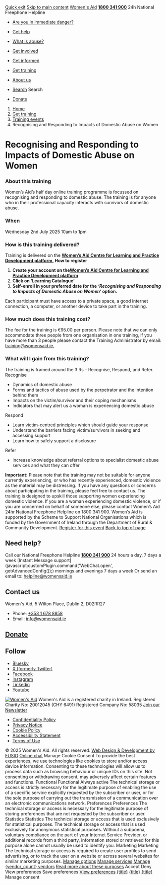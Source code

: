 [Quick exit](https://www.womensaid.ie/get-informed/news-events/upcoming-events/recognising-and-responding-to-impacts-of-domestic-abuse-on-women/#exit)
[Skip to main content](https://www.womensaid.ie/get-informed/news-events/upcoming-events/recognising-and-responding-to-impacts-of-domestic-abuse-on-women/#pagecontent "Skip to main content")
[Women's Aid](https://www.womensaid.ie/)
**[1800 341 900](tel:1800341900)** 24h National Freephone Helpline
  * [Are you in immediate danger?](https://www.womensaid.ie/are-you-in-immediate-danger/)
  * [Get help](https://www.womensaid.ie/get-help/)
  * [What is abuse?](https://www.womensaid.ie/what-is-abuse/)
  * [Get involved](https://www.womensaid.ie/get-involved/)
  * [Get informed](https://www.womensaid.ie/get-informed/)
  * [Get training](https://www.womensaid.ie/get-training/)
  * [About us](https://www.womensaid.ie/about-us/)


  * [Search](https://www.womensaid.ie/get-informed/news-events/upcoming-events/recognising-and-responding-to-impacts-of-domestic-abuse-on-women/)
Search
  * [Donate](https://www.womensaid.ie/get-involved/donate/)


  1. [Home](https://www.womensaid.ie/)
  2. [Get training](https://www.womensaid.ie/get-training/)
  3. [Training events](https://www.womensaid.ie/get-training/training-events/)
  4. Recognising and Responding to Impacts of Domestic Abuse on Women


# Recognising and Responding to Impacts of Domestic Abuse on Women
### About this training
Women’s Aid’s half day online training programme is focussed on recognising and responding to domestic abuse. The training is for anyone who in their professional capacity interacts with survivors of domestic abuse.
### When
Wednesday 2nd July 2025 10am to 1pm
### How is this training delivered?
Training is delivered on the [**Women’s Aid Centre for Learning and Practice Development platform**.](https://courses.qedon.com/?tenant=womensaid)
**How to register**
  1. **Create your account on the[Women’s Aid Centre for Learning and Practice Development platform](https://courses.qedon.com/?tenant=womensaid)**
  2. **Click on ‘Learning Catalogue’**
  3. **Self-enroll in your preferred date for the _‘Recognising and Responding to Impacts of Domestic Abuse on Women’_ option.**


Each participant must have access to a private space, a good internet connection, a computer, or another device to take part in the training.
### How much does this training cost?
The fee for the training is €95.00 per person.
Please note that we can only accommodate three people from one organisation in one training, if you have more than 3 people please contact the Training Administrator by email: [training@womensaid.ie.](https://www.womensaid.ie/get-informed/news-events/upcoming-events/recognising-and-responding-to-impacts-of-domestic-abuse-on-women/training@womensaid.ie)
### What will I gain from this training?
The training is framed around the 3 Rs – Recognise, Respond, and Refer.
Recognise
  * Dynamics of domestic abuse
  * Forms and tactics of abuse used by the perpetrator and the intention behind them
  * Impacts on the victim/survivor and their coping mechanisms
  * Indicators that may alert us a woman is experiencing domestic abuse


Respond
  * Learn victim-centred principles which should guide your response
  * Understand the barriers facing victim/survivors in seeking and accessing support
  * Learn how to safely support a disclosure


Refer
  * Increase knowledge about referral options to specialist domestic abuse services and what they can offer


**Important:** Please note that the training may not be suitable for anyone currently experiencing, or who has recently experienced, domestic violence as the material may be distressing. If you have any questions or concerns about participating in the training, please feel free to contact us.
The training is designed to upskill those supporting women experiencing domestic violence. If you are a woman experiencing domestic violence, or if you are concerned on behalf of someone else, please contact Women’s Aid 24hr National Freephone Helpline on 1800 341 900.
Women’s Aid is supported by the Scheme to Support National Organisations which is funded by the Government of Ireland through the Department of Rural & Community Development.
[Register for this event](https://courses.qedon.com/?tenant=womensaid)
[Back to top of page](https://www.womensaid.ie/get-informed/news-events/upcoming-events/recognising-and-responding-to-impacts-of-domestic-abuse-on-women/#top)
## Need help?
Call our National Freephone Helpline **[1800 341 900](tel:1800341900)** 24 hours a day, 7 days a week 
[Instant Message support](javascript:customPlugin.command\('WebChat.open', getAdvancedConfig\(\)\);) mornings and evenings 7 days a week
Or send an email to: helpline@womensaid.ie
## Contact us
Women's Aid, 5 Wilton Place, Dublin 2, D02RR27
  * Phone: [+353 1 678 8858](tel:+35316788858)
  * Email: info@womensaid.ie


## [Donate](https://www.womensaid.ie/get-involved/donate/)
## Follow
  * [Bluesky](https://bsky.app/profile/womensaidireland.bsky.social)
  * [X (formerly Twitter)](https://x.com/Womens_Aid)
  * [Facebook](https://www.facebook.com/womensaid.ie)
  * [Instagram](https://www.instagram.com/womens.aid)
  * [Linkedin](https://www.linkedin.com/company/women's-aid/)
  * [Youtube](https://www.youtube.com/@womensaidireland)


[![Women's Aid](https://www.womensaid.ie/app/themes/womensaidsage9/resources/assets/img/womens-aid-logo-white.svg)](https://www.womensaid.ie/get-informed/news-events/upcoming-events/recognising-and-responding-to-impacts-of-domestic-abuse-on-women/)
Women's Aid is a registered charity in Ireland.
Registered Charity No: 20012045 (CHY 6491) Registered Company No: 58035
[Join our Newsletter](https://www.womensaid.ie/get-informed/news-events/newsletter/)
  * [Confidentiality Policy](https://www.womensaid.ie/about-us/compliance/confidentiality-policy/)
  * [Privacy Notice](https://www.womensaid.ie/about-us/compliance/privacy-notice/)
  * [Cookie Policy](https://www.womensaid.ie/about-us/compliance/cookie-policy/)
  * [Accessibility Statement](https://www.womensaid.ie/about-us/compliance/accessibility-statement/)
  * [Terms of Use](https://www.womensaid.ie/about-us/compliance/terms-of-use/)


© 2025 Women's Aid. All rights reserved. [Web Design & Development by FUSIO](https://www.fusio.net/?utm_source=WomensAid&utm_medium=Website&utm_campaign=ClientLinks)
[Online chat](https://www.womensaid.ie/get-informed/news-events/upcoming-events/recognising-and-responding-to-impacts-of-domestic-abuse-on-women/#chat)
Manage Cookie Consent
To provide the best experiences, we use technologies like cookies to store and/or access device information. Consenting to these technologies will allow us to process data such as browsing behaviour or unique IDs on this site. Not consenting or withdrawing consent, may adversely affect certain features and functions.
Functional Functional Always active 
The technical storage or access is strictly necessary for the legitimate purpose of enabling the use of a specific service explicitly requested by the subscriber or user, or for the sole purpose of carrying out the transmission of a communication over an electronic communications network.
Preferences Preferences
The technical storage or access is necessary for the legitimate purpose of storing preferences that are not requested by the subscriber or user.
Statistics Statistics
The technical storage or access that is used exclusively for statistical purposes. The technical storage or access that is used exclusively for anonymous statistical purposes. Without a subpoena, voluntary compliance on the part of your Internet Service Provider, or additional records from a third party, information stored or retrieved for this purpose alone cannot usually be used to identify you.
Marketing Marketing
The technical storage or access is required to create user profiles to send advertising, or to track the user on a website or across several websites for similar marketing purposes.
[Manage options](https://www.womensaid.ie/get-informed/news-events/upcoming-events/recognising-and-responding-to-impacts-of-domestic-abuse-on-women/) [Manage services](https://www.womensaid.ie/get-informed/news-events/upcoming-events/recognising-and-responding-to-impacts-of-domestic-abuse-on-women/) [Manage {vendor_count} vendors](https://www.womensaid.ie/get-informed/news-events/upcoming-events/recognising-and-responding-to-impacts-of-domestic-abuse-on-women/) [Read more about these purposes](https://cookiedatabase.org/tcf/purposes/)
Accept Deny View preferences Save preferences [View preferences](https://www.womensaid.ie/get-informed/news-events/upcoming-events/recognising-and-responding-to-impacts-of-domestic-abuse-on-women/)
[{title}](https://www.womensaid.ie/get-informed/news-events/upcoming-events/recognising-and-responding-to-impacts-of-domestic-abuse-on-women/) [{title}](https://www.womensaid.ie/get-informed/news-events/upcoming-events/recognising-and-responding-to-impacts-of-domestic-abuse-on-women/) [{title}](https://www.womensaid.ie/get-informed/news-events/upcoming-events/recognising-and-responding-to-impacts-of-domestic-abuse-on-women/)
Manage consent
